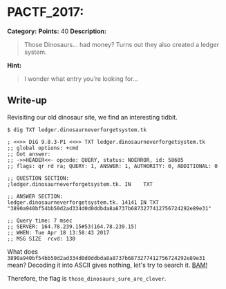 # PACTF_2017:

**Category:**
**Points:** 40
**Description:**

>Those Dinosaurs… had money?
Turns out they also created a ledger system.

**Hint:**

>I wonder what entry you’re looking for…

## Write-up
Revisiting our old dinosaur site, we find an interesting tidbit.

    $ dig TXT ledger.dinosaurneverforgetsystem.tk

    ; <<>> DiG 9.8.3-P1 <<>> TXT ledger.dinosaurneverforgetsystem.tk
    ;; global options: +cmd
    ;; Got answer:
    ;; ->>HEADER<<- opcode: QUERY, status: NOERROR, id: 58605
    ;; flags: qr rd ra; QUERY: 1, ANSWER: 1, AUTHORITY: 0, ADDITIONAL: 0

    ;; QUESTION SECTION:
    ;ledger.dinosaurneverforgetsystem.tk. IN    TXT

    ;; ANSWER SECTION:
    ledger.dinosaurneverforgetsystem.tk. 14141 IN TXT "3890a940bf54bb50d2ad334d0d0ddbda8a8737b6873277412756724292e89e31"

    ;; Query time: 7 msec
    ;; SERVER: 164.78.239.15#53(164.78.239.15)
    ;; WHEN: Tue Apr 18 13:58:43 2017
    ;; MSG SIZE  rcvd: 130

What does `3890a940bf54bb50d2ad334d0d0ddbda8a8737b6873277412756724292e89e31` mean? Decoding it into ASCII gives nothing, let's try to search it. [BAM!](https://blockchain.info/tx/3890a940bf54bb50d2ad334d0d0ddbda8a8737b6873277412756724292e89e31)

Therefore, the flag is `those_dinosaurs_sure_are_clever`.